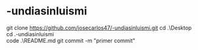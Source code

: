 # -undiasinluismi
git clone https://github.com/josecarlos47/-undiasinluismi.git
cd .\Desktop\
cd .\-undiasinluismi\
code .\README.md
git commit -m "primer commit"